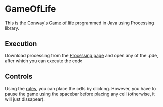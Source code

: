 # GameOfLife
This is the [Conway's Game of life](https://en.wikipedia.org/wiki/Conway%27s_Game_of_Life) programmed in Java using Processing library.

## Execution
Download processing from the [Processing page](https://processing.org/download/) and open any of the .pde, after which you can execute the code

## Controls
Using the [rules](https://en.wikipedia.org/wiki/Conway%27s_Game_of_Life#Rules), you can place the cells by clicking. However, you have to pause the game using the spacebar before placing any cell (otherwise, it will just dissapear).
